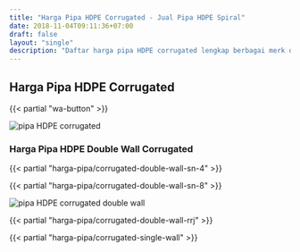 ```yaml
---
title: "Harga Pipa HDPE Corrugated - Jual Pipa HDPE Spiral"
date: 2018-11-04T09:11:36+07:00
draft: false
layout: "single"
description: "Daftar harga pipa HDPE corrugated lengkap berbagai merk dan standard. Beli pipa HDPE corrugated ready stock disini aja."
---
```


## Harga Pipa HDPE Corrugated

{{< partial "wa-button" >}}

<img src="../../image/pipa-HDPE-corrugated/3.jpg" alt="pipa HDPE corrugated">

### Harga Pipa HDPE Double Wall Corrugated

{{< partial "harga-pipa/corrugated-double-wall-sn-4" >}}

{{< partial "harga-pipa/corrugated-double-wall-sn-8" >}}

<img src="../../image/pipa-HDPE-corrugated/1.jpg" alt="pipa HDPE corrugated double wall">

{{< partial "harga-pipa/corrugated-double-wall-rrj" >}}

{{< partial "harga-pipa/corrugated-single-wall" >}}